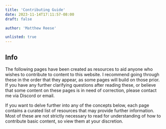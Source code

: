 ```yaml
---
title: 'Contributing Guide'
date: 2023-11-14T17:11:57-08:00
draft: false

author: 'Matthew Reese'

unlisted: true
---
```


## Info
The following pages have been created as resources to aid anyone who wishes to contribute to content to this website. I recommend going through these in the order that they appear, as some pages will build on those prior. If you have any further clarifying questions after reading these, or believe that some content on these pages is in need of correction, please contact me via Discord or email.

If you want to delve further into any of the concepts below, each page contains a curated list of resources that may provide further information. Most of these are not strictly necessary to read for understanding of how to contribute basic content, so view them at your discretion. 